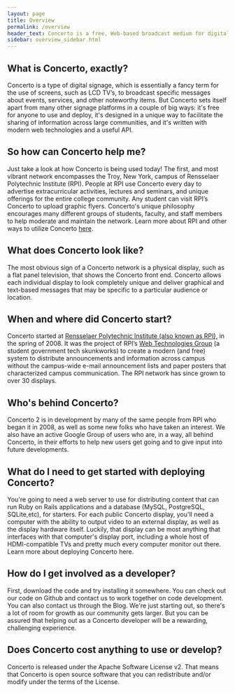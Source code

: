 ```yaml
---
layout: page
title: Overview
permalink: /overview
header_text: Concerto is a free, Web-based broadcast medium for digital announcements that _just works_.
sidebar: overview_sidebar.html
---
```


## What is Concerto, exactly?

Concerto is a type of digital signage, which is essentially a fancy term for the use of screens, such as LCD TV’s, to broadcast specific messages about events, services, and other noteworthy items. But Concerto sets itself apart from many other signage platforms in a couple of big ways: it's free for anyone to use and deploy, it's designed in a unique way to facilitate the sharing of information across large communities, and it's written with modern web technologies and a useful API.

## So how can Concerto help me?

Just take a look at how Concerto is being used today! The first, and most vibrant network encompasses the Troy, New York, campus of Rensselaer Polytechnic Institute (RPI). People at RPI use Concerto every day to advertise extracurricular activities, lectures and seminars, and unique offerings for the entire college community. Any student can visit RPI’s Concerto to upload graphic flyers. Concerto's unique philosophy encourages many different groups of students, faculty, and staff members to help moderate and maintain the network. Learn more about RPI and other ways to utilize Concerto [here](http://concerto-signage.org/deploy).

## What does Concerto look like?

The most obvious sign of a Concerto network is a physical display, such as a flat panel television, that shows the Concerto front end. Concerto allows each individual display to look completely unique and deliver graphical and text-based messages that may be specific to a particular audience or location.

## When and where did Concerto start?

Concerto started at [Rensselaer Polytechnic Institute (also known as RPI),](http://rpi.edu) in the spring of 2008\. It was the project of RPI’s [Web Technologies Group](http://webtech.union.rpi.edu) (a student government tech skunkworks) to create a modern (and free) system to distribute announcements and information across campus without the campus-wide e-mail announcement lists and paper posters that characterized campus communication. The RPI network has since grown to over 30 displays.

## Who's behind Concerto?

Concerto 2 is in development by many of the same people from RPI who began it in 2008, as well as some new folks who have taken an interest. We also have an active Google Group of users who are, in a way, all behind Concerto, in their efforts to help new users get going and to give input into future developments.

## What do I need to get started with deploying Concerto?

You're going to need a web server to use for distributing content that can run Ruby on Rails applications and a database (MySQL, PostgreSQL, SQLite,etc), for starters. For each public Concerto display, you'll need a computer with the ability to output video to an external display, as well as the display hardware itself. Luckily, that display can be most anything that interfaces with that computer's display port, including a whole host of HDMI-compatible TVs and pretty much every computer monitor out there. Learn more about deploying Concerto here.

## How do I get involved as a developer?

First, download the code and try installing it somewhere. You can check out our code on Github and contact us to work together on code development. You can also contact us through the Blog. We're just starting out, so there's a lot of room for growth as our community gets larger. But you can be assured that helping out as a Concerto developer will be a rewarding, challenging experience.

## Does Concerto cost anything to use or develop?

Concerto is released under the Apache Software License v2. That means that Concerto is open source software that you can redistribute and/or modify under the terms of the License.